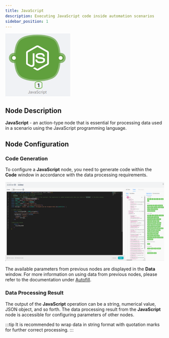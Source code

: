 ```yaml
---
title: JavaScript
description: Executing JavaScript code inside automation scenarios
sidebar_position: 1
---
```


![Untitled](./javascript/untitled.png)

## **Node Description**

**JavaScript** - an action-type node that is essential for processing data used in a scenario using the JavaScript programming language.

## **Node Configuration**

### **Code Generation**

To configure a **JavaScript** node, you need to generate code within the **Code** window in accordance with the data processing requirements.

![Untitled](./javascript/untitled_1.png)

The available parameters from previous nodes are displayed in the **Data** window. For more information on using data from previous nodes, please refer to the documentation under [Autofill](../../Quick%20Start%20&%20Basics%2019157d45a06780aebdfbed616028bd95/%F0%9F%9A%80%20Quick%20start%2019157d45a06781ccaa0ac9a4d3ccfa5c/Helper%20Widget%2019157d45a067805397e9f52716216f2a.md).

### **Data Processing Result**

The output of the **JavaScript** operation can be a string, numerical value, JSON object, and so forth. The data processing result from the **JavaScript** node is accessible for configuring parameters of other nodes.

:::tip
It is recommended to wrap data in string format with quotation marks for further correct processing.
:::